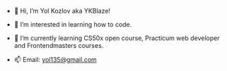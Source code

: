 - 👋 Hi, I’m Yol Kozlov aka YKBlaze!
- 👀 I’m interested in learning how to code.
- 🌱 I’m currently learning CS50x open course, Practicum web developer and Frontendmasters courses.

- 📫 Email: yol135@gmail.com

<!---
YKBlaze/YKBlaze is a ✨ special ✨ repository because its `README.md` (this file) appears on your GitHub profile.
You can click the Preview link to take a look at your changes.
--->
